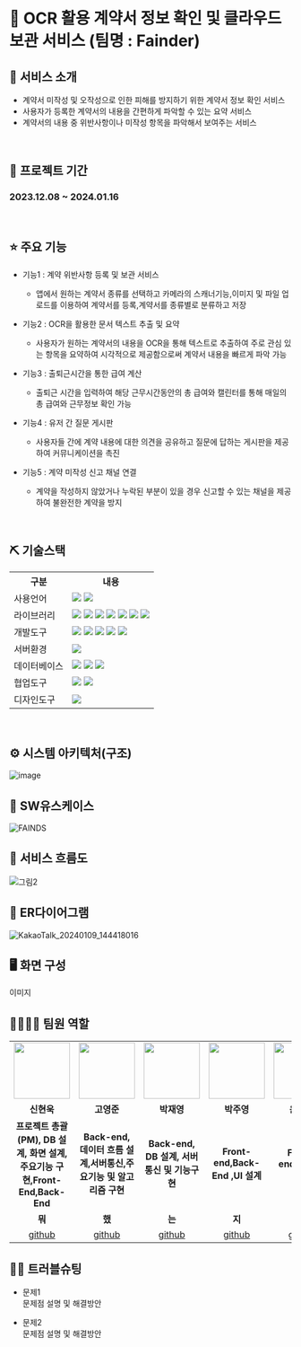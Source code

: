 # 📎 OCR 활용 계약서 정보 확인 및 클라우드 보관 서비스 (팀명 : Fainder)


## 👀 서비스 소개
* 계약서 미작성 및 오작성으로 인한 피해를 방지하기 위한 계약서 정보 확인 서비스
* 사용자가 등록한 계약서의 내용을 간편하게 파악할 수 있는 요약 서비스
* 계약서의 내용 중 위반사항이나 미작성 항목을 파악해서 보여주는 서비스
<br>

## 📅 프로젝트 기간
### 2023.12.08 ~ 2024.01.16
<br>

## ⭐ 주요 기능
* 기능1 : 계약 위반사항 등록 및 보관 서비스
  * 앱에서 원하는 계약서 종류를 선택하고 카메라의 스캐너기능,이미지 및 파일 업로드를 이용하여 계약서를 등록,계약서를 종류별로 분류하고 저장
  
* 기능2 : OCR을 활용한 문서 텍스트 추출 및 요약
  * 사용자가 원하는 계약서의 내용을 OCR을 통해 텍스트로 추출하여 주로 관심 있는 항목을 요약하여 시각적으로 제공함으로써 계약서 내용을 빠르게 파악 가능
  
* 기능3 : 출퇴근시간을 통한 급여 계산
  * 출퇴근 시간을 입력하여 해당 근무시간동안의 총 급여와 캘린터를 통해 매일의 총 급여와 근무정보 확인 가능

* 기능4 : 유저 간 질문 게시판
  * 사용자들 간에 계약 내용에 대한 의견을 공유하고 질문에 답하는 게시판을 제공하여 커뮤니케이션을 촉진

* 기능5 : 계약 미작성 신고 채널 연결
  * 계약을 작성하지 않았거나 누락된 부분이 있을 경우 신고할 수 있는 채널을 제공하여 불완전한 계약을 방지 

<br>

## ⛏ 기술스택
<table>
    <tr>
        <th>구분</th>
        <th>내용</th>
    </tr>
    <tr>
        <td>사용언어</td>
        <td>
            <img src="https://img.shields.io/badge/Java-007396?style=for-the-badge&logo=java&logoColor=white"/>            
            <img src="https://img.shields.io/badge/Python-3776AB?style=for-the-badge&logo=Python&logoColor=white"/>        
        </td>
    </tr>
    <tr>
        <td>라이브러리</td>
        <td>
            <img src="https://img.shields.io/badge/apachemaven-C71A36?style=for-the-adge&logo=apachemaven&logoColor=white"/>
            <img src="https://img.shields.io/badge/lombok-4285F4?style=for-the-badge&logo=lombok&logoColor=white"/>
            <img src="https://img.shields.io/badge/mybatis-ECD53F?style=for-the-badge&logo=mybatis&logoColor=white"/>
            <img src="https://img.shields.io/badge/gson-000000?style=for-the-badge&logo=gson&logoColor=white"/>
            <img src="https://img.shields.io/badge/flask-000000?style=for-the-badge&logo=flask&logoColor=white"/>           
            <img src="https://img.shields.io/badge/springboot-6DB33F?style=for-the-badge&logo=springboot&logoColor=white"/>
            <img src="https://img.shields.io/badge/openai-412991?style=for-the-badge&logo=openai&logoColor=white"/>
        </td>
    </tr>
    <tr>
        <td>개발도구</td>
        <td>
            <img src="https://img.shields.io/badge/Eclipse-2C2255?style=for-the-badge&logo=Eclipse&logoColor=white"/>
            <img src="https://img.shields.io/badge/VSCode-007ACC?style=for-the-badge&logo=VisualStudioCode&logoColor=white"/>
            <img src="https://img.shields.io/badge/Anaconda-44A833?style=for-the-badge&logo=Anaconda&logoColor=white"/>
            <img src="https://img.shields.io/badge/Jupyter-F37626?style=for-the-badge&logo=Jupyter&logoColor=white"/>
            <img src="https://img.shields.io/badge/Android-34A853?style=for-the-badge&logo=Android&logoColor=white"/>
        </td>
    </tr>
    <tr>
        <td>서버환경</td>
        <td>
            <img src="https://img.shields.io/badge/Apache Tomcat 9.0-D22128?style=for-the-badge&logo=Apache Tomcat&logoColor=white"/> 
        </td>
    </tr>
    <tr>
        <td>데이터베이스</td>
        <td>
            <img src="https://img.shields.io/badge/MySQL-4479A1?style=for-the-badge&logo=MySQL&logoColor=white"/>
            <img src="https://img.shields.io/badge/MongoDB-47A248?style=for-the-badge&logo=MongoDB&logoColor=white"/>
            <img src="https://img.shields.io/badge/amazons3-569A31?style=for-the-badge&logo=amazons3&logoColor=white"/>
        </td>
    </tr>
    <tr>
        <td>협업도구</td>
        <td>
            <img src="https://img.shields.io/badge/Git-F05032?style=for-the-badge&logo=Git&logoColor=white"/> 
            <img src="https://img.shields.io/badge/GitHub-181717?style=for-the-badge&logo=GitHub&logoColor=white"/>
        </td>
    </tr>
    <tr>
        <td>디자인도구</td>
        <td>
            <img src="https://img.shields.io/badge/Figma-F24E1E?style=for-the-badge&logo=Figma&logoColor=white"/>
        </td>
    </tr>
</table>
<br>

## ⚙ 시스템 아키텍처(구조)
![image](https://github.com/2023-SMHRD-KDT-AI-3/Fainds/assets/144747174/7bcae55b-33ae-4ae4-ac5a-436ee265e788)

## 📌 SW유스케이스
![FAINDS](https://github.com/2023-SMHRD-KDT-AI-3/Fainds/assets/144747174/306beca9-8a36-42bf-90a0-310f1a2e23dc)

## 📌 서비스 흐름도
![그림2](https://github.com/2023-SMHRD-KDT-AI-3/Fainds/assets/144747174/942f3fd1-20e7-4109-a23c-149fe41780bb)

## 📌 ER다이어그램
![KakaoTalk_20240109_144418016](https://github.com/2023-SMHRD-KDT-AI-3/Fainds/assets/144747174/f8bbb6e2-3d8a-4900-b75b-2b11e48a6629)

## 🖥 화면 구성
이미지
## 👨‍👩‍👦‍👦 팀원 역할
<table>
  <tr>
    <td align="center"><img src="https://item.kakaocdn.net/do/fd49574de6581aa2a91d82ff6adb6c0115b3f4e3c2033bfd702a321ec6eda72c" width="100" height="100"/></td>
    <td align="center"><img src="https://mb.ntdtv.kr/assets/uploads/2019/01/Screen-Shot-2019-01-08-at-4.31.55-PM-e1546932545978.png" width="100" height="100"/></td>
    <td align="center"><img src="https://mblogthumb-phinf.pstatic.net/20160127_177/krazymouse_1453865104404DjQIi_PNG/%C4%AB%C4%AB%BF%C0%C7%C1%B7%BB%C1%EE_%B6%F3%C0%CC%BE%F0.png?type=w2" width="100" height="100"/></td>
    <td align="center"><img src="https://i.pinimg.com/236x/ed/bb/53/edbb53d4f6dd710431c1140551404af9.jpg" width="100" height="100"/></td>
    <td align="center"><img src="https://pbs.twimg.com/media/B-n6uPYUUAAZSUx.png" width="100" height="100"/></td>
  </tr>
  <tr>
    <td align="center"><strong>신현욱</strong></td>
    <td align="center"><strong>고영준</strong></td>
    <td align="center"><strong>박재영</strong></td>
    <td align="center"><strong>박주영</strong></td>
    <td align="center"><strong>윤대호</strong></td>
  <tr>
    <td align="center"><b>프로젝트 총괄(PM), DB 설계, 화면 설계, 주요기능 구현,Front-End,Back-End</b></td>
    <td align="center"><b>Back-end, 데이터 흐름 설계,서버통신,주요기능 및 알고리즘 구현</b></td>
    <td align="center"><b>Back-end, DB 설계, 서버통신 및 기능구현</b></td>
    <td align="center"><b>Front-end,Back-End ,UI 설계</b></td>
    <td align="center"><b>Front-end,Back-End</b></td>
  </tr>
    </tr>
    <tr>
    <td align="center"><strong>뭐</strong></td>
    <td align="center"><strong>했</strong></td>
    <td align="center"><strong>는</strong></td>
    <td align="center"><strong>지</strong></td>
    <td align="center"><strong>?</strong></td>
  </tr>
  <tr>
    <td align="center"><a href="https://github.com/hw-Shin" target='_blank'>github</a></td>
    <td align="center"><a href="https://github.com/자신의username작성해주세요" target='_blank'>github</a></td>
    <td align="center"><a href="https://github.com/ttuttae" target='_blank'>github</a></td>
    <td align="center"><a href="https://github.com/자신의username작성해주세요" target='_blank'>github</a></td>
    <td align="center"><a href="https://github.com/dao7179" target='_blank'>github</a></td>
  </tr>
</table>

## 🤾‍♂️ 트러블슈팅
  
* 문제1<br>
 문제점 설명 및 해결방안
 
* 문제2<br>
 문제점 설명 및 해결방안
